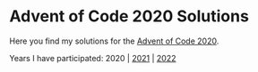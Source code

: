 # Advent of Code 2020 Solutions
Here you find my solutions for the [Advent of Code 2020](https://adventofcode.com/2020/).

Years I have participated: 2020 | [2021](https://github.com/qoheniac/AoC2021/) | [2022](https://github.com/qoheniac/AoC2022/)
